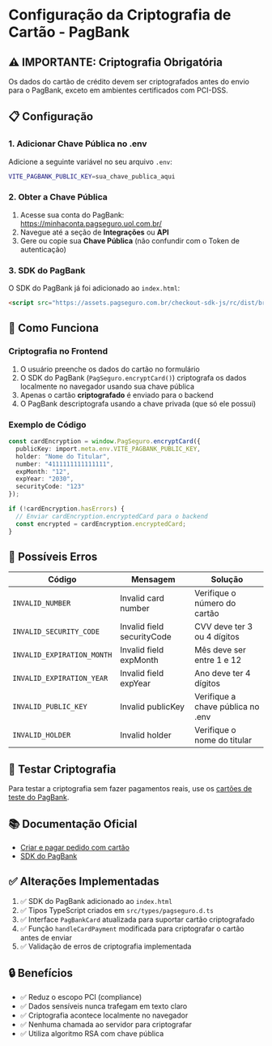 # Configuração da Criptografia de Cartão - PagBank

## ⚠️ IMPORTANTE: Criptografia Obrigatória

Os dados do cartão de crédito devem ser criptografados antes do envio para o PagBank, exceto em ambientes certificados com PCI-DSS.

## 📋 Configuração

### 1. Adicionar Chave Pública no .env

Adicione a seguinte variável no seu arquivo `.env`:

```bash
VITE_PAGBANK_PUBLIC_KEY=sua_chave_publica_aqui
```

### 2. Obter a Chave Pública

1. Acesse sua conta do PagBank: https://minhaconta.pagseguro.uol.com.br/
2. Navegue até a seção de **Integrações** ou **API**
3. Gere ou copie sua **Chave Pública** (não confundir com o Token de autenticação)

### 3. SDK do PagBank

O SDK do PagBank já foi adicionado ao `index.html`:

```html
<script src="https://assets.pagseguro.com.br/checkout-sdk-js/rc/dist/browser/pagseguro.min.js"></script>
```

## 🔐 Como Funciona

### Criptografia no Frontend

1. O usuário preenche os dados do cartão no formulário
2. O SDK do PagBank (`PagSeguro.encryptCard()`) criptografa os dados localmente no navegador usando sua chave pública
3. Apenas o cartão **criptografado** é enviado para o backend
4. O PagBank descriptografa usando a chave privada (que só ele possui)

### Exemplo de Código

```typescript
const cardEncryption = window.PagSeguro.encryptCard({
  publicKey: import.meta.env.VITE_PAGBANK_PUBLIC_KEY,
  holder: "Nome do Titular",
  number: "4111111111111111",
  expMonth: "12",
  expYear: "2030",
  securityCode: "123"
});

if (!cardEncryption.hasErrors) {
  // Enviar cardEncryption.encryptedCard para o backend
  const encrypted = cardEncryption.encryptedCard;
}
```

## 📝 Possíveis Erros

| Código | Mensagem | Solução |
|--------|----------|---------|
| `INVALID_NUMBER` | Invalid card number | Verifique o número do cartão |
| `INVALID_SECURITY_CODE` | Invalid field securityCode | CVV deve ter 3 ou 4 dígitos |
| `INVALID_EXPIRATION_MONTH` | Invalid field expMonth | Mês deve ser entre 1 e 12 |
| `INVALID_EXPIRATION_YEAR` | Invalid field expYear | Ano deve ter 4 dígitos |
| `INVALID_PUBLIC_KEY` | Invalid publicKey | Verifique a chave pública no .env |
| `INVALID_HOLDER` | Invalid holder | Verifique o nome do titular |

## 🧪 Testar Criptografia

Para testar a criptografia sem fazer pagamentos reais, use os [cartões de teste do PagBank](https://dev.pagseguro.uol.com.br/reference/testing-cards).

## 📚 Documentação Oficial

- [Criar e pagar pedido com cartão](https://dev.pagseguro.uol.com.br/docs/criar-e-pagar-pedido-com-cartao)
- [SDK do PagBank](https://dev.pagseguro.uol.com.br/docs/sdk-checkout)

## ✅ Alterações Implementadas

1. ✅ SDK do PagBank adicionado ao `index.html`
2. ✅ Tipos TypeScript criados em `src/types/pagseguro.d.ts`
3. ✅ Interface `PagBankCard` atualizada para suportar cartão criptografado
4. ✅ Função `handleCardPayment` modificada para criptografar o cartão antes de enviar
5. ✅ Validação de erros de criptografia implementada

## 🔒 Benefícios

- ✅ Reduz o escopo PCI (compliance)
- ✅ Dados sensíveis nunca trafegam em texto claro
- ✅ Criptografia acontece localmente no navegador
- ✅ Nenhuma chamada ao servidor para criptografar
- ✅ Utiliza algoritmo RSA com chave pública

